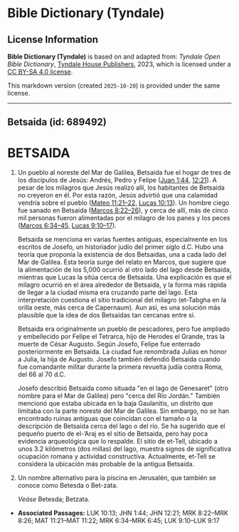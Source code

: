 # Bible Dictionary (Tyndale)

## License Information

**Bible Dictionary (Tyndale)** is based on and adapted from: _Tyndale Open Bible Dictionary_, [Tyndale House Publishers](https://tyndaleopenresources.com/), 2023, which is licensed under a [CC BY-SA 4.0 license](https://creativecommons.org/licenses/by-sa/4.0/legalcode.en).

This markdown version (created `2025-10-20`) is provided under the same license.



--------------------------------

## Betsaida (id: 689492)

BETSAIDA
========

1. Un pueblo al noreste del Mar de Galilea, Betsaida fue el hogar de tres de los discípulos de Jesús: Andrés, Pedro y Felipe ([Juan 1:44,](https://ref.ly/John1:44) [12:21](https://ref.ly/John12:21)). A pesar de los milagros que Jesús realizó allí, los habitantes de Betsaida no creyeron en él. Por esta razón, Jesús advirtió que una calamidad vendría sobre el pueblo ([Mateo 11:21–22,](https://ref.ly/Matt11:21-Matt11:22) [Lucas 10:13](https://ref.ly/Luke10:13)). Un hombre ciego fue sanado en Betsaida ([Marcos 8:22–26](https://ref.ly/Mark8:22-Mark8:26)), y cerca de allí, más de cinco mil personas fueron alimentadas por el milagro de los panes y los peces ([Marcos 6:34–45,](https://ref.ly/Mark6:34-Mark6:45) [Lucas 9:10–17](https://ref.ly/Luke9:10-Luke9:17)).

    Betsaida se menciona en varias fuentes antiguas, especialmente en los escritos de Josefo, un historiador judío del primer siglo d.C. Hubo una teoría que proponía la existencia de dos Betsaidas, una a cada lado del Mar de Galilea. Esta teoría surge del relato en Marcos, que sugiere que la alimentación de los 5,000 ocurrió al otro lado del lago desde Betsaida, mientras que Lucas la sitúa cerca de Betsaida. Una explicación es que el milagro ocurrió en el área alrededor de Betsaida, y la forma más rápida de llegar a la ciudad misma era cruzando parte del lago. Esta interpretación cuestiona el sitio tradicional del milagro (et\-Tabgha en la orilla oeste, más cerca de Capernaum). Aun así, es una solución más plausible que la idea de dos Betsaidas tan cercanas entre sí.

    Betsaida era originalmente un pueblo de pescadores, pero fue ampliado y embellecido por Felipe el Tetrarca, hijo de Herodes el Grande, tras la muerte de César Augusto. Según Josefo, Felipe fue enterrado posteriormente en Betsaida. La ciudad fue renombrada Julias en honor a Julia, la hija de Augusto. Josefo también defendió Betsaida cuando fue comandante militar durante la primera revuelta judía contra Roma, del 66 al 70 d.C.

    Josefo describió Betsaida como situada "en el lago de Genesaret" (otro nombre para el Mar de Galilea) pero "cerca del Río Jordán." También mencionó que estaba ubicada en la baja Gaulanitis, un distrito que limitaba con la parte noreste del Mar de Galilea. Sin embargo, no se han encontrado ruinas antiguas que coincidan con el tamaño o la descripción de Betsaida cerca del lago o del río. Se ha sugerido que el pequeño puerto de el\-’Araj es el sitio de Betsaida, pero hay poca evidencia arqueológica que lo respalde. El sitio de et\-Tell, ubicado a unos 3\.2 kilómetros (dos millas) del lago, muestra signos de significativa ocupación romana y actividad constructiva. Actualmente, et\-Tell se considera la ubicación más probable de la antigua Betsaida.

2. Un nombre alternativo para la piscina en Jerusalén, que también se conoce como Betesda o Bet\-zata.

    *Veáse* Betesda; Betzata.

* **Associated Passages:** LUK 10:13; JHN 1:44; JHN 12:21; MRK 8:22–MRK 8:26; MAT 11:21–MAT 11:22; MRK 6:34–MRK 6:45; LUK 9:10–LUK 9:17

